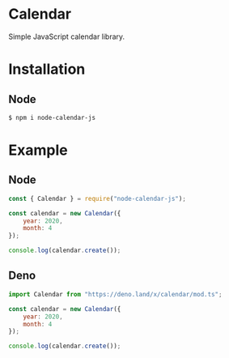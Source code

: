 # Calendar
Simple JavaScript calendar library.

# Installation
## Node

```sh
$ npm i node-calendar-js
```

# Example
## Node

```js
const { Calendar } = require("node-calendar-js");

const calendar = new Calendar({
    year: 2020,
    month: 4
});

console.log(calendar.create());
```

## Deno

```js
import Calendar from "https://deno.land/x/calendar/mod.ts";

const calendar = new Calendar({
    year: 2020,
    month: 4
});

console.log(calendar.create());
```